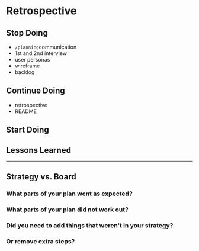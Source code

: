 # Retrospective

## Stop Doing

- `/planning`communication
- 1st and 2nd interview
- user personas
- wireframe
- backlog

## Continue Doing

- retrospective
- README

## Start Doing

## Lessons Learned

---

## Strategy vs. Board

### What parts of your plan went as expected?

### What parts of your plan did not work out?

### Did you need to add things that weren't in your strategy?

### Or remove extra steps?
